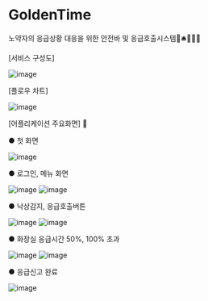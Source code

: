 # GoldenTime
노약자의 응급상황 대응을 위한 안전바 및 응급호출시스템🧭🛎️🧰🚽📱

[서비스 구성도]


![image](https://user-images.githubusercontent.com/64996121/140453128-42ecbb05-2a2d-4f9b-b931-cbd45e141552.png)

[플로우 차트]



![image](https://user-images.githubusercontent.com/64996121/140453207-8dd3c9f2-8fac-4c4a-9348-6b3f2b3b7c18.png)



[어플리케이션 주요화면] 📱


● 첫 화면

![image](https://user-images.githubusercontent.com/64996121/140453303-a64b6b8e-481a-40be-8427-af2588d119fe.png)

● 로그인, 메뉴 화면

![image](https://user-images.githubusercontent.com/64996121/140453399-a545aad3-f53e-439c-8827-deaac5ba226a.png) 
![image](https://user-images.githubusercontent.com/64996121/140453508-33f2d7cc-1473-493d-8f9c-0b9e48db6e65.png)

● 낙상감지, 응급호출버튼


![image](https://user-images.githubusercontent.com/64996121/140453608-41c5c4e3-5fb4-40e4-865d-cba8bcd18120.png) ![image](https://user-images.githubusercontent.com/64996121/140453624-705b6e9b-5ee7-4bed-a31f-1937cd92860d.png)

● 화장실 응급시간 50%, 100% 초과

![image](https://user-images.githubusercontent.com/64996121/141114584-8aca2761-e694-470a-9031-46cc6c9a6a58.png) 
![image](https://user-images.githubusercontent.com/64996121/141114637-f86ed363-8775-4e9c-ac2e-6424190d56ac.png)


● 응급신고 완료

![image](https://user-images.githubusercontent.com/64996121/140453704-93f76e03-99a8-4e7f-8254-54e6c64b6501.png)
